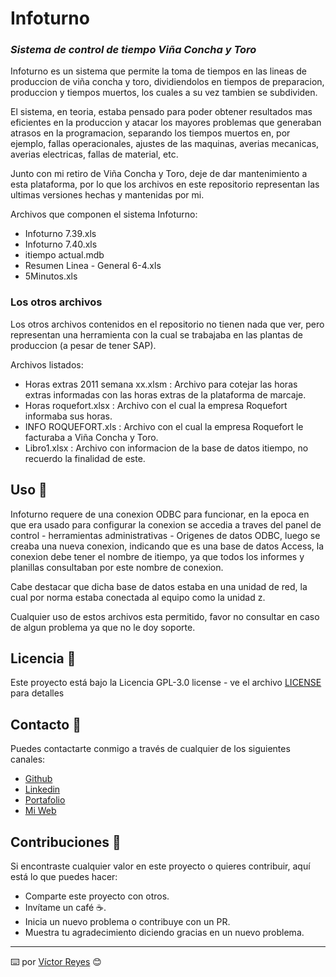 # Infoturno
### _Sistema de control de tiempo Viña Concha y Toro_
Infoturno es un sistema que permite la toma de tiempos en las lineas de produccion de viña concha y toro, dividiendolos en tiempos de preparacion, produccion y tiempos muertos, los cuales a su vez tambien se subdividen.

El sistema, en teoria, estaba pensado para poder obtener resultados mas eficientes en la produccion y atacar los mayores problemas que generaban atrasos en la programacion, separando los tiempos muertos en, por ejemplo, fallas operacionales, ajustes de las maquinas, averias mecanicas, averias electricas, fallas de material, etc.

Junto con mi retiro de Viña Concha y Toro, deje de dar mantenimiento a esta plataforma, por lo que los archivos en este repositorio representan las ultimas versiones hechas y mantenidas por mi.

Archivos que componen el sistema Infoturno:

- Infoturno 7.39.xls
- Infoturno 7.40.xls
- itiempo actual.mdb
- Resumen Linea - General 6-4.xls
- 5Minutos.xls

### Los otros archivos

Los otros archivos contenidos en el repositorio no tienen nada que ver, pero representan una herramienta con la cual se trabajaba en las plantas de produccion (a pesar de tener SAP).

Archivos listados:

- Horas extras 2011 semana xx.xlsm : Archivo para cotejar las horas extras informadas con las horas extras de la plataforma de marcaje.
- Horas roquefort.xlsx : Archivo con el cual la empresa Roquefort informaba sus horas.
- INFO ROQUEFORT.xls : Archivo con el cual la empresa Roquefort le facturaba a Viña Concha y Toro.
- Libro1.xlsx : Archivo con informacion de la base de datos itiempo, no recuerdo la finalidad de este.

## Uso 🚀
Infoturno requere de una conexion ODBC para funcionar, en la epoca en que era usado para configurar la conexion se accedia a traves del panel de control - herramientas administrativas - Origenes de datos ODBC, luego se creaba una nueva conexion, indicando que es una base de datos Access, la conexion debe tener el nombre de itiempo, ya que todos los informes y planillas consultaban por este nombre de conexion.

Cabe destacar que dicha base de datos estaba en una unidad de red, la cual por norma estaba conectada al equipo como la unidad z.

Cualquier uso de estos archivos esta permitido, favor no consultar en caso de algun problema ya que no le doy soporte.

## Licencia 📄
Este proyecto está bajo la Licencia GPL-3.0 license - ve el archivo [LICENSE](LICENSE) para detalles

## Contacto 📖
Puedes contactarte conmigo a través de cualquier de los siguientes canales:
- [Github](https://github.com/tenshi98)
- [Linkedin](https://www.linkedin.com/in/victor-reyes-galvez/)
- [Portafolio](https://tenshi98.github.io/portafolio/)
- [Mi Web](https://web.digitalcreations.cl/)

## Contribuciones 🎁
Si encontraste cualquier valor en este proyecto o quieres contribuir, aquí está lo que puedes hacer:

- Comparte este proyecto con otros.
- Invítame un café ☕.
- Inicia un nuevo problema o contribuye con un PR.
- Muestra tu agradecimiento diciendo gracias en un nuevo problema.

---

⌨️ por [Víctor Reyes](https://github.com/tenshi98) 😊
